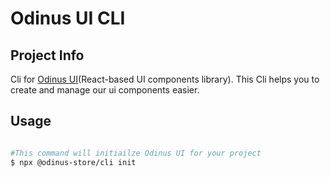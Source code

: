 # Odinus UI CLI

## Project Info

Cli for [Odinus UI](https://github.com/odinus-ui)(React-based UI components library).
This Cli helps you to create and manage our ui components easier.

## Usage

```bash

#This command will initiailze Odinus UI for your project
$ npx @odinus-store/cli init

```
